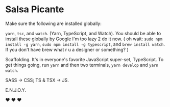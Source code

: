 # Salsa Picante

Make sure the following are installed globally:

`yarn`, `tsc`, and `watch`. (Yarn, TypeScript, and Watch). You should be able to install these globally by Google I'm too lazy 2 do it now. ( oh wait: `sudo npm install -g yarn`, `sudo npm install -g typescript`, and `brew install watch`. If you don't have brew what r u a designer or something? ) 

Scaffolding. It's in everyone's favorite JavaScript super-set, TypeScript. To get things going, run `yarn` and then two terminals, `yarn develop` and `yarn watch`.

SASS -> CSS; TS & TSX -> JS.

E.N.J.O.Y.

:heart: :heart: :heart: 
